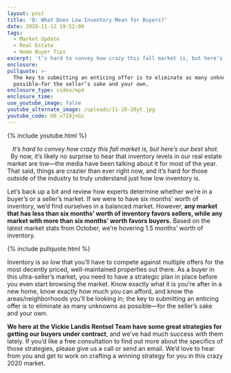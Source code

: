 ```yaml
---
layout: post
title: 'Q: What Does Low Inventory Mean for Buyers?'
date: 2020-11-12 19:52:00
tags:
  - Market Update
  - Real Estate
  - Home Buyer Tips
excerpt: 't’s hard to convey how crazy this fall market is, but here’s our best shot.'
enclosure:
pullquote: >-
  The key to submitting an enticing offer is to eliminate as many unknowns as
  possible—for the seller’s sake and your own.
enclosure_type: video/mp4
enclosure_time:
use_youtube_image: false
youtube_alternate_image: /uploads/11-10-20yt.jpg
youtube_code: U0_v7Z4jnGs
---
```


{% include youtube.html %}

<center><em>It’s hard to convey how crazy this fall market is, but here’s our best shot.</em></center>
&nbsp;
By now, it’s likely no surprise to hear that inventory levels in our real estate market are low—the media have been talking about it for most of the year. That said, things are crazier than ever right now, and it’s hard for those outside of the industry to truly understand just how low inventory is.&nbsp;

Let’s back up a bit and review how experts determine whether we’re in a buyer’s or a seller’s market. If we were to have six months’ worth of inventory, we’d find ourselves in a balanced market. However, **any market that has less than six months’ worth of inventory favors sellers, while any market with more than six months’ worth favors buyers.** Based on the latest market stats from October, we’re hovering 1.5 months’ worth of inventory.&nbsp;

{% include pullquote.html %}

Inventory is so low that you’ll have to compete against multiple offers for the most decently priced, well-maintained properties out there. As a buyer in this ultra-seller’s market, you need to have a strategic plan in place before you even start browsing the market. Know exactly what it is you’re after in a new home, know exactly how much you can afford, and know the areas/neighborhoods you’ll be looking in; the key to submitting an enticing offer is to eliminate as many unknowns as possible—for the seller’s sake and your own.&nbsp;

**We here at the Vickie Landis Rentsel Team have some great strategies for getting our buyers under contract**, and we’ve had much success with them lately. If you’d like a free consultation to find out more about the specifics of those strategies, please give us a call or send an email. We’d love to hear from you and get to work on crafting a winning strategy for you in this crazy 2020 market.&nbsp;

&nbsp;